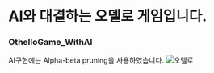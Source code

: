 # AI와 대결하는 오델로 게임입니다.
### OthelloGame_WithAI

AI구현에는 Alpha-beta pruning을 사용하였습니다.
![오델로](https://user-images.githubusercontent.com/61223304/166192558-631c425b-a9fb-4dd3-b199-79967d68cd00.jpg)
